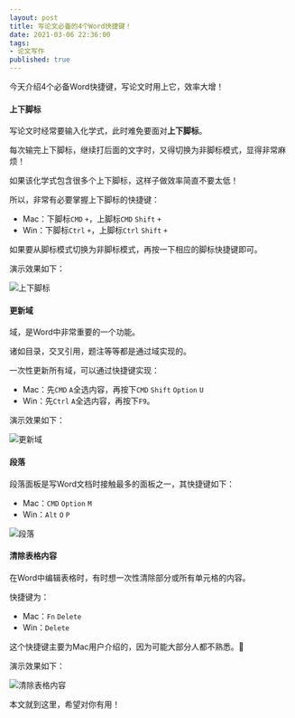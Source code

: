 ```yaml
---
layout: post
title: 写论文必备的4个Word快捷键！
date: 2021-03-06 22:36:00
tags: 
- 论文写作
published: true
---
```






今天介绍4个必备Word快捷键，写论文时用上它，效率大增！

#### 上下脚标

写论文时经常要输入化学式，此时难免要面对**上下脚标**。

每次输完上下脚标，继续打后面的文字时，又得切换为非脚标模式，显得非常麻烦！

如果该化学式包含很多个上下脚标，这样子做效率简直不要太低！

所以，非常有必要掌握上下脚标的快捷键：

- Mac：下脚标`CMD` `+`，上脚标`CMD` `Shift` `+`
- Win：下脚标`Ctrl` `+`，上脚标`Ctrl` `Shift` `+`

如果要从脚标模式切换为非脚标模式，再按一下相应的脚标快捷键即可。

演示效果如下：

![上下脚标](https://figurebed-iseex.oss-cn-hangzhou.aliyuncs.com/img/20210306185402.gif)

#### 更新域

域，是Word中非常重要的一个功能。

诸如目录，交叉引用，题注等等都是通过域实现的。

一次性更新所有域，可以通过快捷键实现：

- Mac：先`CMD` `A`全选内容，再按下`CMD` `Shift` `Option` `U`
- Win：先`Ctrl` `A`全选内容，再按下`F9`。

演示效果如下：

![更新域](https://figurebed-iseex.oss-cn-hangzhou.aliyuncs.com/img/20210306190904.gif)

#### 段落


段落面板是写Word文档时接触最多的面板之一，其快捷键如下：

- Mac：`CMD` `Option` `M`
- Win：`Alt` `O` `P`

![段落](https://figurebed-iseex.oss-cn-hangzhou.aliyuncs.com/img/20210306191805.png)

#### 清除表格内容



在Word中编辑表格时，有时想一次性清除部分或所有单元格的内容。

快捷键为：

- Mac：`Fn` `Delete`
- Win：`Delete`



这个快捷键主要为Mac用户介绍的，因为可能大部分人都不熟悉。🌝

演示效果如下：

![清除表格内容](https://figurebed-iseex.oss-cn-hangzhou.aliyuncs.com/img/20210306192640.gif)

本文就到这里，希望对你有用！

